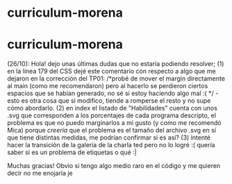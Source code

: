 # curriculum-morena
# curriculum-morena

(26/10): Hola! dejo unas últimas dudas que no estaría podiendo resolver;
(1) en la línea 179 del CSS dejé este comentario con respecto a algo que me dejaron en la corrección del TP01: /*probé de mover el margin directamente al main (como me recomendaron) pero al hacerlo se perdieron ciertos espacios que se habían generado, no sé si estoy haciendo algo mal :( */ - esto es otra cosa que si modifico, tiende a romperse el resto y no supe cómo abordarlo.
(2) en index el listado de "Habilidades" cuenta con unos .svg que corresponden a los porcentajes de cada programa descripto, el problema es que no puedo marginarlos a mi gusto (y como me recomendó Mica) porque *creería* que el problema es el tamaño del archivo .svg en sí que tiene distintas medidas, me podrían confirmar si es así?
(3) intenté hacer la transición de la galería de la charla ted pero no lo logré :( quería saber si es un problema de etiquetas o qué :|

Muchas gracias! Obvio si tengo algo medio raro en el código y me quieren decir no me enojaría je
